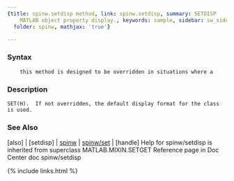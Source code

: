 ```yaml
---
{title: spinw.setdisp method, link: spinw.setdisp, summary: SETDISP    Specialized
    MATLAB object property display., keywords: sample, sidebar: sw_sidebar, permalink: spinw_setdisp.html,
  folder: spinw, mathjax: 'true'}

---
```


### Syntax

`    this method is designed to be overridden in situations where a`

### Description

    SET(H).  If not overridden, the default display format for the class
    is used.
 

### See Also

[also] \| [setdisp] \| [spinw](spinw.html) \| [spinw/set](spinw_set.html) \| [handle]
Help for spinw/setdisp is inherited from superclass MATLAB.MIXIN.SETGET
    Reference page in Doc Center
       doc spinw/setdisp

{% include links.html %}
